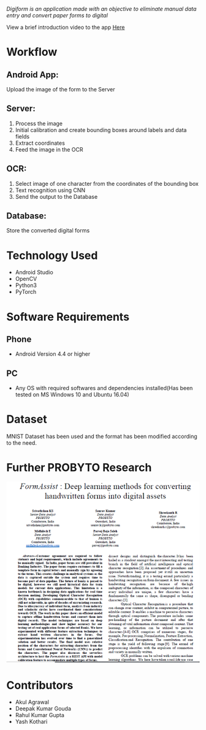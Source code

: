 *﻿Digiform is an application made with an objective to eliminate manual data entry and convert paper forms to digital*

View a brief introduction video to the app [Here](https://youtu.be/pE3Keq090yk)

# Workflow
## Android App:
Upload the image of the form to the Server

## Server:
1. Process the image
2. Initial calibration and create bounding boxes around labels and data fields
3. Extract coordinates
4. Feed the image in the OCR

## OCR:
1. Select image of one character from the coordinates of the bounding box
2. Text recognition using CNN
3. Send the output to the Database

## Database:
Store the converted digital forms


# Technology Used
* Android Studio
* OpenCV
* Python3
* PyTorch


# Software Requirements
## Phone
* Android Version 4.4 or higher
## PC
* Any OS with required softwares and dependencies installed(Has been tested on MS Windows 10 and Ubuntu 16.04)


# Dataset
MNIST Dataset has been used and the format has been modified according to the need.


# Further PROBYTO Research
![Paper 1](https://github.com/akulagrawal/DigiForm/blob/master/Research.png)


# Contributors
* Akul Agrawal
* Deepak Kumar Gouda
* Rahul Kumar Gupta
* Yash Kothari
